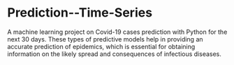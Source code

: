 # Prediction--Time-Series
A machine learning project on Covid-19 cases prediction with Python for the next 30 days. These types of predictive models help in providing an accurate prediction of epidemics, which is essential for obtaining information on the likely spread and consequences of infectious diseases.

